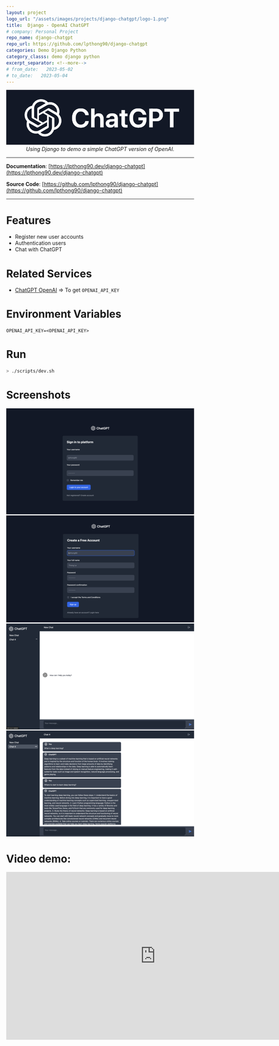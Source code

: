 ```yaml
---
layout: project
logo_url: "/assets/images/projects/django-chatgpt/logo-1.png"
title:  Django - OpenAI ChatGPT
# company: Personal Project
repo_name: django-chatgpt
repo_url: https://github.com/lpthong90/django-chatgpt
categories: Demo Django Python
category_classs: demo django python
excerpt_separator: <!--more-->
# from_date:   2023-05-02
# to_date:   2023-05-04
---
```


<p align="center">
  <a href="/projects/099987-django-chatgpt.html">
      <img class="project-thumnail" src="/assets/images/projects/django-chatgpt/logo.png" alt="Django ChatGPT">
  </a> 
  <br>
  <em>Using Django to demo a simple ChatGPT version of OpenAI.</em>
</p>
<!--more-->

---

**Documentation**: [https://lpthong90.dev/django-chatgpt](https://lpthong90.dev/django-chatgpt)

**Source  Code**: [https://github.com/lpthong90/django-chatgpt](https://github.com/lpthong90/django-chatgpt)

---

# Features
- Register new user accounts
- Authentication users
- Chat with ChatGPT

# Related Services
- [ChatGPT OpenAI](https://openai.com/) => To get `OPENAI_API_KEY`



# Environment Variables
```
OPENAI_API_KEY=<OPENAI_API_KEY>
```


# Run
``` bash
> ./scripts/dev.sh 
```

# Screenshots
<img src="/assets/images/projects/django-chatgpt/screenshots/1_signin.png" alt="Signin">
<!-- <img src="/assets/images/projects/rails-ethereum-explorer/screenshots/blocks.png" alt="Blocks"> -->

<img src="/assets/images/projects/django-chatgpt/screenshots/2_signup.png" alt="Signup">
<img src="/assets/images/projects/django-chatgpt/screenshots/3_chat_1.png" alt="Chat1">
<img src="/assets/images/projects/django-chatgpt/screenshots/3_chat_2.png" alt="Chat2">


# Video demo:

<p align="center">
    <iframe width="800" height="450" src="https://www.youtube.com/embed/aHzL0hrCc-o?si=wd869ETzx44F4H52" title="YouTube video player" frameborder="0" allow="accelerometer; autoplay; clipboard-write; encrypted-media; gyroscope; picture-in-picture; web-share" allowfullscreen></iframe>
</p>